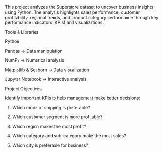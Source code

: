 This project analyzes the Superstore dataset to uncover business insights using Python. The analysis highlights sales performance, customer profitability, regional trends, and product category performance through key performance indicators (KPIs) and visualizations.


Tools & Libraries

Python 

Pandas → Data manipulation

NumPy → Numerical analysis

Matplotlib & Seaborn → Data visualization

Jupyter Notebook → Interactive analysis


Project Objectives

Identify important KPIs to help management make better decisions:

1. Which mode of shipping is preferable?

2. Which customer segment is more profitable?

3. Which region makes the most profit?

4. Which category and sub-category make the most sales?

5. Which city is preferable for business?




